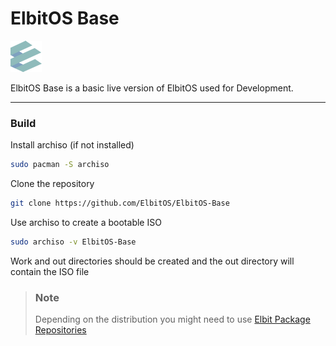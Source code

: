 # ElbitOS Base

![logo](gitlab_assets/logo-min.png)

ElbitOS Base is a basic live version of ElbitOS used for Development.

------

### Build

Install archiso (if not installed)

```bash
sudo pacman -S archiso
```

Clone the repository

```bash
git clone https://github.com/ElbitOS/ElbitOS-Base
```

Use archiso to create a bootable ISO

```bash
sudo archiso -v ElbitOS-Base
```

Work and out directories should be created and the out directory will contain the ISO file

> ### Note
> Depending on the distribution you might need to use [Elbit Package Repositories](https://github.com/ElbitOS/ElbitOS-Package-Repositories)
